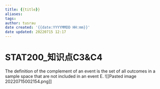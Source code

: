 ```yaml
---
title: {{title}}
aliases: 
tags:
author: tusrau
date created: '{{date:YYYYMMDD HH:mm}}'
date updated: 20220715 12:17
---
```


# STAT200_知识点C3&C4

The definition of the complement of an event is the set of all outcomes in a sample space that are not included in an event E.
![[Pasted image 20220715002154.png]]

